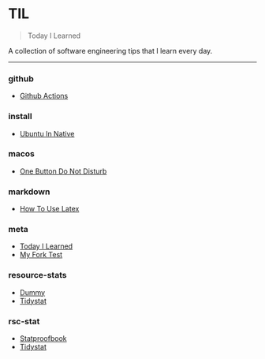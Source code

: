 # TIL

> Today I Learned


A collection of software engineering tips that I learn every day.

---

### github

- [Github Actions](github/github-actions.md)

### install

- [Ubuntu In Native](install/ubuntu-in-native.md)

### macos

- [One Button Do Not Disturb](macos/one-button-do-not-disturb.md)

### markdown

- [How To Use Latex](markdown/how-to-use-latex.md)

### meta

- [Today I Learned](meta/today-i-learned.md)
- [My Fork Test](meta/my-fork-test.md)

### resource-stats

- [Dummy](resource-stats/dummy.md)
- [Tidystat](resource-stats/tidystat.md)

### rsc-stat

- [Statproofbook](rsc-stat/statproofbook.md)
- [Tidystat](rsc-stat/tidystat.md)

